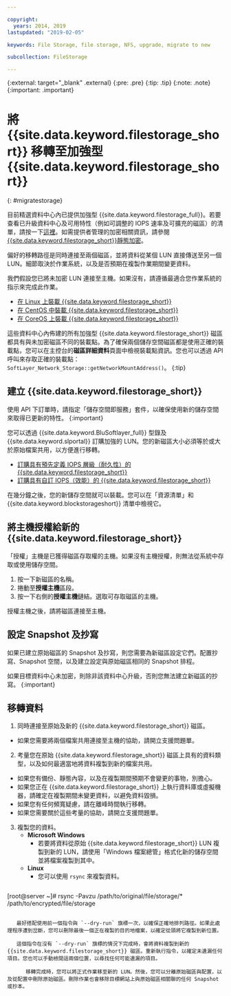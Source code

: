 ```yaml
---

copyright:
  years: 2014, 2019
lastupdated: "2019-02-05"

keywords: File Storage, file storage, NFS, upgrade, migrate to new

subcollection: FileStorage

---
```

{:external: target="_blank" .external}
{:pre: .pre}
{:tip: .tip}
{:note: .note}
{:important: .important}

# 將 {{site.data.keyword.filestorage_short}} 移轉至加強型 {{site.data.keyword.filestorage_short}}
{: #migratestorage}

目前精選資料中心內已提供加強型 {{site.data.keyword.filestorage_full}}。若要查看已升級資料中心及可用特性（例如可調整的 IOPS 速率及可擴充的磁區）的清單，請按一下[這裡](/docs/infrastructure/FileStorage?topic=FileStorage-news)。如需提供者管理的加密相關資訊，請參閱 [{{site.data.keyword.filestorage_short}}靜態加密](/docs/infrastructure/FileStorage?topic=FileStorage-encryption)。

偏好的移轉路徑是同時連接至兩個磁區，並將資料從某個 LUN 直接傳送至另一個 LUN。細節取決於作業系統，以及是否預期在複製作業期間變更資料。

我們假設您已將未加密 LUN 連接至主機。如果沒有，請遵循最適合您作業系統的指示來完成此作業。

- [在 Linux 上裝載 {{site.data.keyword.filestorage_short}}](/docs/infrastructure/FileStorage?topic=FileStorage-mountingLinux)
- [在 CentOS 中裝載 {{site.data.keyword.filestorage_short}}](/docs/infrastructure/FileStorage?topic=FileStorage-mountingCentOS)
- [在 CoreOS 上裝載 {{site.data.keyword.filestorage_short}}](/docs/infrastructure/FileStorage?topic=FileStorage-mountingCoreOS)

這些資料中心內佈建的所有加強型 {{site.data.keyword.filestorage_short}} 磁區都具有與未加密磁區不同的裝載點。為了確保兩個儲存空間磁區都是使用正確的裝載點，您可以在主控台的**磁區詳細資料**頁面中檢視裝載點資訊。您也可以透過 API 呼叫來存取正確的裝載點：`SoftLayer_Network_Storage::getNetworkMountAddress()`。
{:tip}


## 建立 {{site.data.keyword.filestorage_short}}

使用 API 下訂單時，請指定「儲存空間即服務」套件，以確保使用新的儲存空間來取得已更新的特性。
{:important}

您可以透過 {{site.data.keyword.BluSoftlayer_full}} 型錄及 {{site.data.keyword.slportal}} 訂購加強的 LUN。您的新磁區大小必須等於或大於原始檔案共用，以方便進行移轉。

- [訂購具有預先定義 IOPS 層級（耐久性）的 {{site.data.keyword.filestorage_short}}](/docs/infrastructure/FileStorage?topic=FileStorage-orderingConsole#endurance)
- [訂購具有自訂 IOPS（效能）的 {{site.data.keyword.filestorage_short}}](/docs/infrastructure/FileStorage?topic=FileStorage-orderingConsole#performance)

在幾分鐘之後，您的新儲存空間就可以裝載。您可以在「資源清單」和 {{site.data.keyword.blockstorageshort}} 清單中檢視它。


## 將主機授權給新的 {{site.data.keyword.filestorage_short}}

「授權」主機是已獲得磁區存取權的主機。如果沒有主機授權，則無法從系統中存取或使用儲存空間。

1. 按一下新磁區的名稱。
2. 捲動至**授權主機**區段。
3. 按一下右側的**授權主機**鏈結。選取可存取磁區的主機。

授權主機之後，請將磁區連接至主機。


## 設定 Snapshot 及抄寫

如果已建立原始磁區的 Snapshot 及抄寫，則您需要為新磁區設定它們。配置抄寫、Snapshot 空間，以及建立設定與原始磁區相同的 Snapshot 排程。

如果目標資料中心未加密，則除非該資料中心升級，否則您無法建立新磁區的抄寫。
{:important}


## 移轉資料

1. 同時連接至原始及新的 {{site.data.keyword.filestorage_short}} 磁區。
  - 如果您需要將兩個檔案共用連接至主機的協助，請開立支援問題單。

2. 考量您在原始 {{site.data.keyword.filestorage_short}} 磁區上具有的資料類型，以及如何最適當地將資料複製到新的檔案共用。
  - 如果您有備份、靜態內容，以及在複製期間預期不會變更的事物，別擔心。
  - 如果您正在 {{site.data.keyword.filestorage_short}} 上執行資料庫或虛擬機器，請確定在複製期間未變更資料，以避免資料毀損。
  - 如果您有任何頻寬疑慮，請在離峰時間執行移轉。
  - 如果您需要關於這些考量的協助，請開立支援問題單。

3. 複製您的資料。
   - **Microsoft Windows**
     - 若要將資料從原始 {{site.data.keyword.filestorage_short}} LUN 複製到新的 LUN，請使用「Windows 檔案總管」格式化新的儲存空間並將檔案複製到其中。
   - **Linux**
     - 您可以使用 `rsync` 來複製資料。
       ```
[root@server ~]# rsync -Pavzu /path/to/original/file/storage/* /path/to/encrypted/file/storage
```

   最好搭配使用前一個指令與 `--dry-run` 旗標一次，以確保正確地排列路徑。如果此處理程序遭到岔斷，您可以刪除最後一個正在複製的目的地檔案，以確定從頭將它複製到新位置。

   這個指令在沒有 `--dry-run` 旗標的情況下完成時，會將資料複製到新的 {{site.data.keyword.filestorage_short}} 磁區。重新執行指令，以確定未遺漏任何項目。您也可以手動檢閱這兩個位置，以尋找任何可能遺漏的項目。

      移轉完成時，您可以將正式作業移至新的 LUN。然後，您可以分離原始磁區與配置，以及從配置中刪除原始磁區。刪除作業也會移除目標網站上與原始磁區相關聯的任何 Snapshot 或抄本。
